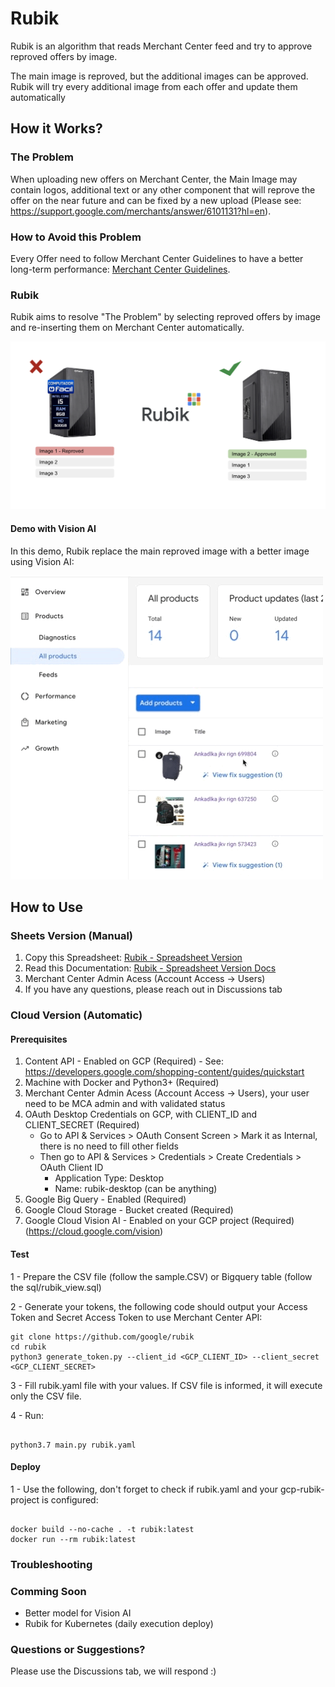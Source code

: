 # Rubik

Rubik is an algorithm that reads Merchant Center feed and try to approve reproved offers by image.

The main image is reproved, but the additional images can be approved. Rubik will try every additional image from each offer and update them automatically

## How it Works?

### The Problem

When uploading new offers on Merchant Center, the Main Image may contain logos, additional text or any other component that will reprove the offer on the near future and can be fixed by a new upload (Please see: https://support.google.com/merchants/answer/6101131?hl=en).

### How to Avoid this Problem

Every Offer need to follow Merchant Center Guidelines to have a better long-term performance: [Merchant Center Guidelines](https://support.google.com/merchants/answer/6324350?hl=en#:~:text=We%20recommend%20images%20of%20at%20least%20800%20x%20800%20pixels.&text=Frame%20your%20product%20in%20the,%25%2C%20of%20the%20full%20image).

### Rubik

Rubik aims to resolve "The Problem" by selecting reproved offers by image and re-inserting them on Merchant Center automatically. 


![Rubik Present](images/rubik_3.png?raw=true "Rubik Present")

#### Demo with Vision AI

In this demo, Rubik replace the main reproved image with a better image using Vision AI:

![Rubik Example](images/rubik_example.gif?raw=true "Rubik Example")

## How to Use

### Sheets Version (Manual)

1. Copy this Spreadsheet: [Rubik - Spreadsheet Version](https://docs.google.com/spreadsheets/d/1V9Sim1E6waqWJaqppjDDuhgfYQqUKTXkcF-zGQXOBIA/copy?usp=sharing)
2. Read this Documentation: [Rubik - Spreadsheet Version Docs](https://docs.google.com/document/d/1q7rgzG88ZS9-SKSItI4H1DPsXmmNDDfr1V_VaQNEpZ8/copy)
3. Merchant Center Admin Acess (Account Access -> Users)
4. If you have any questions, please reach out in Discussions tab


### Cloud Version (Automatic)

#### Prerequisites

 1. Content API - Enabled on GCP (Required) - See: https://developers.google.com/shopping-content/guides/quickstart
 2. Machine with Docker and Python3+ (Required)
 3. Merchant Center Admin Acess (Account Access -> Users), your user need to be MCA admin and with validated status
 4. OAuth Desktop Credentials on GCP, with CLIENT_ID and CLIENT_SECRET (Required)
    - Go to API & Services > OAuth Consent Screen > Mark it as Internal, there is no need to fill other fields
    - Then go to API & Services > Credentials > Create Credentials > OAuth Client ID
        - Application Type: Desktop
        - Name: rubik-desktop (can be anything)
 5. Google Big Query - Enabled (Required)
 6. Google Cloud Storage - Bucket created (Required)
 7. Google Cloud Vision AI - Enabled on your GCP project (Required) (https://cloud.google.com/vision)

#### Test

1 - Prepare the CSV file (follow the sample.CSV) or Bigquery table (follow the sql/rubik_view.sql)

2 - Generate your tokens, the following code should output your Access Token and Secret Access Token to use Merchant Center API:

``` shell
git clone https://github.com/google/rubik
cd rubik
python3 generate_token.py --client_id <GCP_CLIENT_ID> --client_secret <GCP_CLIENT_SECRET>
```

3 - Fill rubik.yaml file with your values. If CSV file is informed, it will execute only the CSV file.

4 - Run:

``` python3

python3.7 main.py rubik.yaml

```

#### Deploy

1 - Use the following, don't forget to check if rubik.yaml and your gcp-rubik-project is configured:

``` docker

docker build --no-cache . -t rubik:latest
docker run --rm rubik:latest

```

### Troubleshooting

### Comming Soon

- Better model for Vision AI
- Rubik for Kubernetes (daily execution deploy)

### Questions or Suggestions?

Please use the Discussions tab, we will respond :)


